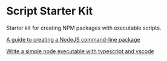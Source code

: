 # Script Starter Kit

Starter kit for creating NPM packages with executable scripts.

[A guide to creating a NodeJS command-line package](https://medium.com/netscape/a-guide-to-create-a-nodejs-command-line-package-c2166ad0452e)

[Write a simple node executable with typescript and vscode](https://medium.com/wizardnet972/write-a-simple-node-executable-with-typescript-and-vscode-97c58adca02d)
